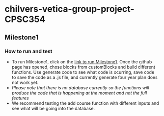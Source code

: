 # chilvers-vetica-group-project-CPSC354

## Milestone1

### How to run and test

* To run Milestone1, click on the [link to run Milestone1](https://odchilvers.github.io/chilvers-vetica-group-project-CPSC354/milestone1/index.html). Once the github page has opened, chose blocks from customBlocks and build different functions. Use generate code to see what code is ocurring, save code to save the code as a .js file, and currently generate four year plan does not work yet.
* *Please note that there is no database currently so the functions will produce the code that is happening at the moment and not the full features*
* We recommend testing the add course function with different inputs and see what will be going into the database.
